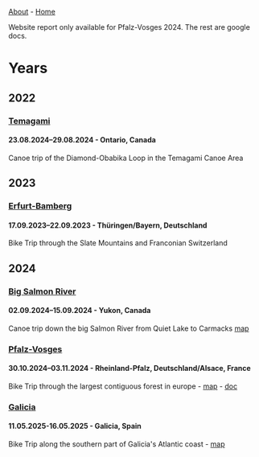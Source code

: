 [About](https://licoriceonroute.github.io/about) - [Home](https://licoriceonroute.github.io)

Website report only available for Pfalz-Vosges 2024. The rest are google docs.

# Years

## 2022

### [Temagami](https://docs.google.com/document/d/1DtADW0e6f6KUzvSBkJOZ66Lm0uq6OCuzPUBQr7UMPBo/edit)
#### 23.08.2024–29.08.2024 - Ontario, Canada
Canoe trip of the Diamond-Obabika Loop in the Temagami Canoe Area

## 2023

### [Erfurt-Bamberg](https://docs.google.com/document/d/1ixeSbruw4QoJpQFzBboj7qmxbkjLjuShtiLRXxWnaZE/edit)
#### 17.09.2023–22.09.2023 - Thüringen/Bayern, Deutschland
Bike Trip through the Slate Mountains and Franconian Switzerland

## 2024

### [Big Salmon River](https://docs.google.com/document/d/11V13DuDUBoQP7FkMWNPCQxApQso5xQdgvNt56dpRZ7w/edit)
#### 02.09.2024–15.09.2024 - Yukon, Canada
Canoe trip down the big Salmon River from Quiet Lake to Carmacks
[map](https://umap.openstreetmap.fr/en/map/big-salmon-river-2024_1123733)

### [Pfalz-Vosges](https://licoriceonroute.github.io/report/report-Pfalz-Vosges_2024.html)
#### 30.10.2024–03.11.2024 - Rheinland-Pfalz, Deutschland/Alsace, France
Bike Trip through the largest contiguous forest in europe - 
[map](https://licoriceonroute.github.io/map/map-pfalz_vosges_2024) - [doc](https://docs.google.com/document/d/11iHNRGf43F_WHS3ft4QBishdEs_5g2rtvZCAqqltvws/edit)

### [Galicia](https://licoriceonroute.github.io/report/report-Galicia_2025.html)
#### 11.05.2025-16.05.2025 - Galicia, Spain
Bike Trip along the southern part of Galicia's Atlantic coast - 
[map](https://licoriceonroute.github.io/map/map-Galicia_2025)
